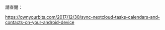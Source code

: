 請查閱：

https://ownyourbits.com/2017/12/30/sync-nextcloud-tasks-calendars-and-contacts-on-your-android-device
